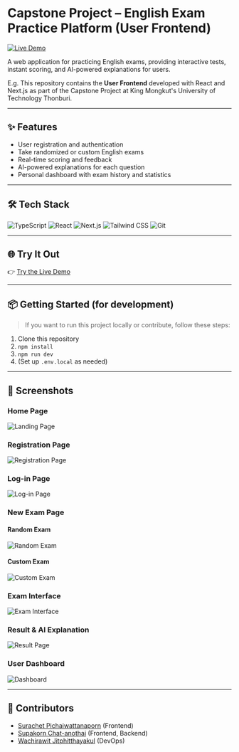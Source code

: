 # Capstone Project – English Exam Practice Platform (User Frontend)

[![Live Demo](https://img.shields.io/badge/Demo-Online-green?style=for-the-badge&logo=vercel)](https://capstone24.sit.kmutt.ac.th/nw1/)

A web application for practicing English exams, providing interactive tests, instant scoring, and AI-powered explanations for users. 

E.g. This repository contains the **User Frontend** developed with React and Next.js as part of the Capstone Project at King Mongkut's University of Technology Thonburi.

---

## ✨ Features

- User registration and authentication
- Take randomized or custom English exams
- Real-time scoring and feedback
- AI-powered explanations for each question
- Personal dashboard with exam history and statistics

---

## 🛠 Tech Stack

![TypeScript](https://img.shields.io/badge/typescript-%23007ACC.svg?style=for-the-badge&logo=typescript&logoColor=white)
![React](https://img.shields.io/badge/React-20232A?style=for-the-badge&logo=react)
![Next.js](https://img.shields.io/badge/Next.js-000?style=for-the-badge&logo=next.js)
![Tailwind CSS](https://img.shields.io/badge/tailwindcss-38B2AC.svg?style=for-the-badge&logo=tailwind-css&logoColor=white)
![Git](https://img.shields.io/badge/git-F05032.svg?style=for-the-badge&logo=git&logoColor=white)

---

## 🌐 Try It Out

👉 [Try the Live Demo](https://capstone24.sit.kmutt.ac.th/nw1/)

---

## 📦 Getting Started (for development)

> If you want to run this project locally or contribute, follow these steps:

1. Clone this repository  
2. `npm install`
3. `npm run dev`
4. (Set up `.env.local` as needed)

---

## 📸 Screenshots

### Home Page
![Landing Page](screenshots/landing-page.png "Home page of the English Exam Practice Platform")

### Registration Page
![Registration Page](screenshots/register-page.png "User practicing an English exam")

### Log-in Page
![Log-in Page](screenshots/login-page.png "User practicing an English exam")

### New Exam Page
#### Random Exam
![Random Exam](screenshots/newExam-random-page.png "User practicing an English exam")

#### Custom Exam
![Custom Exam](screenshots/newExam-custom-page.png "User practicing an English exam")

### Exam Interface
![Exam Interface](screenshots/doExam-page.png "User practicing an English exam")

### Result & AI Explanation
![Result Page](screenshots/result-page.png "Exam results with AI-powered explanations")

### User Dashboard
![Dashboard](screenshots/dashboard-page.png "Personal dashboard showing exam history and statistics")

---

## 👤 Contributors

- [Surachet Pichaiwattanaporn](https://github.com/yourusername) (Frontend)
- [Supakorn Chat-anothai](https://github.com/64130500111) (Frontend, Backend)
- [Wachirawit Jitphitthayakul](https://github.com/wachipor2546) (DevOps)

